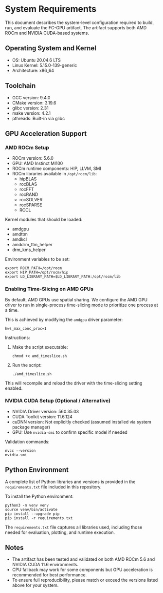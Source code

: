 # System Requirements

This document describes the system-level configuration required to build, run, and evaluate the FC-GPU artifact. The artifact supports both AMD ROCm and NVIDIA CUDA-based systems.

## Operating System and Kernel

- OS: Ubuntu 20.04.6 LTS
- Linux Kernel: 5.15.0-139-generic
- Architecture: x86_64

## Toolchain

- GCC version: 9.4.0
- CMake version: 3.19.6
- glibc version: 2.31
- make version: 4.2.1
- pthreads: Built-in via glibc

## GPU Acceleration Support

### AMD ROCm Setup

- ROCm version: 5.6.0
- GPU: AMD Instinct MI100
- ROCm runtime components: HIP, LLVM, SMI
- ROCm libraries available in `/opt/rocm/lib`:
  - hipBLAS
  - rocBLAS
  - rocFFT
  - rocRAND
  - rocSOLVER
  - rocSPARSE
  - RCCL

Kernel modules that should be loaded:

- amdgpu
- amdttm
- amdkcl
- amddrm_ttm_helper
- drm_kms_helper

Environment variables to be set:

```
export ROCM_PATH=/opt/rocm
export HIP_PATH=/opt/rocm/hip
export LD_LIBRARY_PATH=$LD_LIBRARY_PATH:/opt/rocm/lib
```

### Enabling Time-Slicing on AMD GPUs

By default, AMD GPUs use spatial sharing. We configure the AMD GPU driver to run in single-process time-slicing mode to prioritize one process at a time.

This is achieved by modifying the `amdgpu` driver parameter:

```
hws_max_conc_proc=1
```

Instructions:

1. Make the script executable:
   ```
   chmod +x amd_timeslice.sh
   ```
2. Run the script:
   ```
   ./amd_timeslice.sh
   ```

This will recompile and reload the driver with the time-slicing setting enabled.

### NVIDIA CUDA Setup (Optional / Alternative)

- NVIDIA Driver version: 560.35.03
- CUDA Toolkit version: 11.6.124
- cuDNN version: Not explicitly checked (assumed installed via system package manager)
- GPU: Use `nvidia-smi` to confirm specific model if needed

Validation commands:

```
nvcc --version
nvidia-smi
```

## Python Environment

A complete list of Python libraries and versions is provided in the `requirements.txt` file included in this repository.

To install the Python environment:

```
python3 -m venv venv
source venv/bin/activate
pip install --upgrade pip
pip install -r requirements.txt
```

The `requirements.txt` file captures all libraries used, including those needed for evaluation, plotting, and runtime execution.

## Notes

- The artifact has been tested and validated on both AMD ROCm 5.6 and NVIDIA CUDA 11.6 environments.
- CPU fallback may work for some components but GPU acceleration is recommended for best performance.
- To ensure full reproducibility, please match or exceed the versions listed above for your system.
